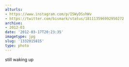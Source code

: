 ```yaml
---
alturls:
- https://www.instagram.com/p/ISWyDSshWv
- https://twitter.com/bismark/status/181113596992950272
archive:
- 2012-03
date: '2012-03-17T20:23:35'
imagetype: jpg
slug: '1332015815'
type: photo
---
```


still waking up

